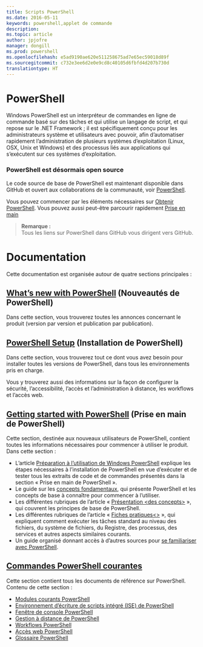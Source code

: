 ```yaml
---
title: Scripts PowerShell
ms.date: 2016-05-11
keywords: powershell,applet de commande
description: 
ms.topic: article
author: jpjofre
manager: dongill
ms.prod: powershell
ms.openlocfilehash: e5ad9190ae620e511258675ad7e65ec59018d89f
ms.sourcegitcommit: c732e3ee6d2e0e9cd8c40105d6fbfd4d207b730d
translationtype: HT
---
```

#  <a name="powershell"></a>PowerShell

Windows PowerShell est un interpréteur de commandes en ligne de commande basé sur des tâches et qui utilise un langage de script, et qui repose sur le .NET Framework ; il est spécifiquement conçu pour les administrateurs système et utilisateurs avec pouvoir, afin d’automatiser rapidement l’administration de plusieurs systèmes d’exploitation (Linux, OSX, Unix et Windows) et des processus liés aux applications qui s’exécutent sur ces systèmes d’exploitation.

###  <a name="powershell-is-now-open-source"></a>PowerShell est désormais open source

Le code source de base de PowerShell est maintenant disponible dans GitHub et ouvert aux collaborations de la communauté, voir [PowerShell](https://github.com/powershell/powershell).

Vous pouvez commencer par les éléments nécessaires sur [Obtenir PowerShell](https://github.com/PowerShell/PowerShell#get-powershell).
Vous pouvez aussi peut-être parcourir rapidement [Prise en main](https://github.com/PowerShell/PowerShell/blob/master/docs/learning-powershell)

>  **Remarque :**  
>  Tous les liens sur PowerShell dans GitHub vous dirigent vers GitHub.

#  <a name="documentation"></a>Documentation

Cette documentation est organisée autour de quatre sections principales :

##  <a name="whats-new-with-powershellwhats-newwhat-s-new-with-powershellmd"></a>[What’s new with PowerShell](whats-new/What-s-New-With-PowerShell.md) (Nouveautés de PowerShell)
Dans cette section, vous trouverez toutes les annonces concernant le produit (version par version et publication par publication).

##  <a name="powershell-setupsetupsetup-referencemd"></a>[PowerShell Setup](setup/setup-reference.md) (Installation de PowerShell)
Dans cette section, vous trouverez tout ce dont vous avez besoin pour installer toutes les versions de PowerShell, dans tous les environnements pris en charge.  

Vous y trouverez aussi des informations sur la façon de configurer la sécurité, l’accessibilité, l’accès et l’administration à distance, les workflows et l’accès web.

##  <a name="getting-started-with-powershellgetting-startedgetting-started-with-windows-powershellmd"></a>[Getting started with PowerShell](getting-started/Getting-Started-with-Windows-PowerShell.md) (Prise en main de PowerShell)
Cette section, destinée aux nouveaux utilisateurs de PowerShell, contient toutes les informations nécessaires pour commencer à utiliser le produit.  
Dans cette section :
-   L’article [Préparation à l’utilisation de Windows PowerShell](getting-started/Getting-Ready-to-Use-Windows-PowerShell.md) explique les étapes nécessaires à l’installation de PowerShell en vue d’exécuter et de tester tous les extraits de code et de commandes présentés dans la section « Prise en main de PowerShell ».
-  Le guide sur les [concepts fondamentaux](getting-started/fundamental-concepts.md), qui présente PowerShell et les concepts de base à connaître pour commencer à l’utiliser.
-  Les différentes rubriques de l’article « [Présentation &lt;des concepts&gt;](getting-started/understanding-concepts-reference.md) », qui couvrent les principes de base de PowerShell.
-  Les différentes rubriques de l’article « [Fiches pratiques&lt;&gt;](getting-started/cookbooks/basic-cookbooks-reference.md) », qui expliquent comment exécuter les tâches standard au niveau des fichiers, du système de fichiers, du Registre, des processus, des services et autres aspects similaires courants.
-  Un guide organisé donnant accès à d’autres sources pour [se familiariser avec PowerShell](getting-started/more-powershell-learning.md).

##  <a name="common-powershellcore-powershellcore-powershellmd"></a>[Commandes PowerShell courantes](core-powershell/core-powershell.md)
Cette section contient tous les documents de référence sur PowerShell.  
Contenu de cette section :
-  [Modules courants PowerShell](core-powershell/core-modules.md)
-  [Environnement d’écriture de scripts intégré \(ISE\) de PowerShell](core-powershell/ise-guide.md)
-  [Fenêtre de console PowerShell](core-powershell/console-guide.md)
-  [Gestion à distance de PowerShell](core-powershell/Running-Remote-Commands.md)
-  [Workflows PowerShell](core-powershell/workflows-guide.md)
-  [Accès web PowerShell](core-powershell/web-access.md)
-  [Glossaire PowerShell](Windows-PowerShell-Glossary.md)
